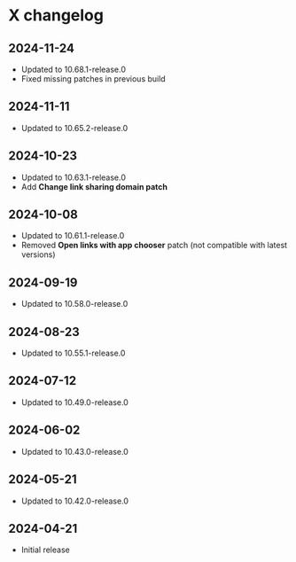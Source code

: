 # X changelog

## 2024-11-24
- Updated to 10.68.1-release.0
- Fixed missing patches in previous build

## 2024-11-11
- Updated to 10.65.2-release.0

## 2024-10-23
- Updated to 10.63.1-release.0
- Add **Change link sharing domain patch**

## 2024-10-08
- Updated to 10.61.1-release.0
- Removed **Open links with app chooser** patch (not compatible with latest versions)

## 2024-09-19
- Updated to 10.58.0-release.0

## 2024-08-23
- Updated to 10.55.1-release.0

## 2024-07-12
- Updated to 10.49.0-release.0

## 2024-06-02
- Updated to 10.43.0-release.0

## 2024-05-21
- Updated to 10.42.0-release.0

## 2024-04-21
- Initial release
